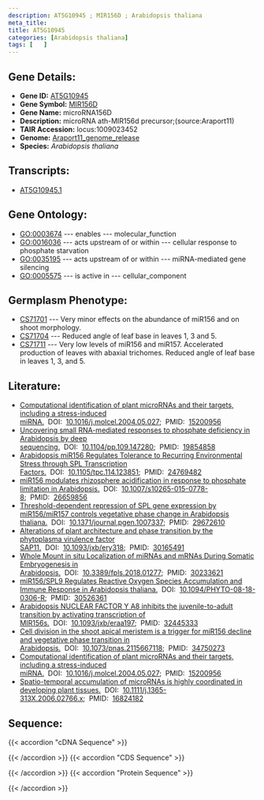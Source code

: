 ```yaml
---
description: AT5G10945 ; MIR156D ; Arabidopsis thaliana
meta_title:
title: AT5G10945
categories: [Arabidopsis thaliana]
tags: [   ]
---
```


## Gene Details:
- **Gene ID:** [AT5G10945](https://www.arabidopsis.org/locus?name=AT5G10945)
- **Gene Symbol:** <u>MIR156D</u>
- **Gene Name:** microRNA156D
- **Description:**   microRNA ath-MIR156d precursor;(source:Araport11)
- **TAIR Accession:** locus:1009023452
- **Genome:** [Araport11_genome_release](https://www.arabidopsis.org/download/list?dir=Genes%2FAraport11_genome_release)
- **Species:** *Arabidopsis thaliana*

## Transcripts:
   -  [AT5G10945.1](https://www.arabidopsis.org/gene?name=AT5G10945.1)
## Gene Ontology:
   - [GO:0003674](https://amigo.geneontology.org/amigo/term/GO:0003674)&nbsp;---&nbsp;enables&nbsp;---&nbsp;molecular_function
   - [GO:0016036](https://amigo.geneontology.org/amigo/term/GO:0016036)&nbsp;---&nbsp;acts upstream of or within&nbsp;---&nbsp;cellular response to phosphate starvation
   - [GO:0035195](https://amigo.geneontology.org/amigo/term/GO:0035195)&nbsp;---&nbsp;acts upstream of or within&nbsp;---&nbsp;miRNA-mediated gene silencing
   - [GO:0005575](https://amigo.geneontology.org/amigo/term/GO:0005575)&nbsp;---&nbsp;is active in&nbsp;---&nbsp;cellular_component
## Germplasm Phenotype:
   - [CS71701]()&nbsp;---&nbsp;Very minor effects on the abundance of miR156 and on shoot morphology.
   - [CS71704]()&nbsp;---&nbsp;Reduced angle of leaf base in leaves 1, 3 and 5.
   - [CS71711]()&nbsp;---&nbsp;Very low levels of miR156 and miR157. Accelerated production of leaves with abaxial trichomes. Reduced angle of leaf base in leaves 1, 3, and 5.
## Literature:
   - [Computational identification of plant microRNAs and their targets, including a  stress-induced miRNA.](https://www.doi.org/10.1016/j.molcel.2004.05.027)&nbsp;&nbsp;DOI:&nbsp;&nbsp;[10.1016/j.molcel.2004.05.027](https://www.doi.org/10.1016/j.molcel.2004.05.027);&nbsp;&nbsp;PMID:&nbsp;&nbsp;[15200956](https://pubmed.ncbi.nlm.nih.gov/15200956/)
   - [Uncovering small RNA-mediated responses to phosphate deficiency in Arabidopsis by  deep sequencing.](https://www.doi.org/10.1104/pp.109.147280)&nbsp;&nbsp;DOI:&nbsp;&nbsp;[10.1104/pp.109.147280](https://www.doi.org/10.1104/pp.109.147280);&nbsp;&nbsp;PMID:&nbsp;&nbsp;[19854858](https://pubmed.ncbi.nlm.nih.gov/19854858/)
   - [Arabidopsis miR156 Regulates Tolerance to Recurring Environmental Stress through  SPL Transcription Factors.](https://www.doi.org/10.1105/tpc.114.123851)&nbsp;&nbsp;DOI:&nbsp;&nbsp;[10.1105/tpc.114.123851](https://www.doi.org/10.1105/tpc.114.123851);&nbsp;&nbsp;PMID:&nbsp;&nbsp;[24769482](https://pubmed.ncbi.nlm.nih.gov/24769482/)
   - [miR156 modulates rhizosphere acidification in response to phosphate limitation in  Arabidopsis.](https://www.doi.org/10.1007/s10265-015-0778-8)&nbsp;&nbsp;DOI:&nbsp;&nbsp;[10.1007/s10265-015-0778-8](https://www.doi.org/10.1007/s10265-015-0778-8);&nbsp;&nbsp;PMID:&nbsp;&nbsp;[26659856](https://pubmed.ncbi.nlm.nih.gov/26659856/)
   - [Threshold-dependent repression of SPL gene expression by miR156/miR157 controls  vegetative phase change in Arabidopsis thaliana.](https://www.doi.org/10.1371/journal.pgen.1007337)&nbsp;&nbsp;DOI:&nbsp;&nbsp;[10.1371/journal.pgen.1007337](https://www.doi.org/10.1371/journal.pgen.1007337);&nbsp;&nbsp;PMID:&nbsp;&nbsp;[29672610](https://pubmed.ncbi.nlm.nih.gov/29672610/)
   - [Alterations of plant architecture and phase transition by the phytoplasma  virulence factor SAP11.](https://www.doi.org/10.1093/jxb/ery318)&nbsp;&nbsp;DOI:&nbsp;&nbsp;[10.1093/jxb/ery318](https://www.doi.org/10.1093/jxb/ery318);&nbsp;&nbsp;PMID:&nbsp;&nbsp;[30165491](https://pubmed.ncbi.nlm.nih.gov/30165491/)
   - [Whole Mount in situ Localization of miRNAs and mRNAs During Somatic Embryogenesis  in Arabidopsis.](https://www.doi.org/10.3389/fpls.2018.01277)&nbsp;&nbsp;DOI:&nbsp;&nbsp;[10.3389/fpls.2018.01277](https://www.doi.org/10.3389/fpls.2018.01277);&nbsp;&nbsp;PMID:&nbsp;&nbsp;[30233621](https://pubmed.ncbi.nlm.nih.gov/30233621/)
   - [miR156/SPL9 Regulates Reactive Oxygen Species Accumulation and Immune Response in  Arabidopsis thaliana.](https://www.doi.org/10.1094/PHYTO-08-18-0306-R)&nbsp;&nbsp;DOI:&nbsp;&nbsp;[10.1094/PHYTO-08-18-0306-R](https://www.doi.org/10.1094/PHYTO-08-18-0306-R);&nbsp;&nbsp;PMID:&nbsp;&nbsp;[30526361](https://pubmed.ncbi.nlm.nih.gov/30526361/)
   - [Arabidopsis NUCLEAR FACTOR Y A8 inhibits the juvenile-to-adult transition by  activating transcription of MIR156s.](https://www.doi.org/10.1093/jxb/eraa197)&nbsp;&nbsp;DOI:&nbsp;&nbsp;[10.1093/jxb/eraa197](https://www.doi.org/10.1093/jxb/eraa197);&nbsp;&nbsp;PMID:&nbsp;&nbsp;[32445333](https://pubmed.ncbi.nlm.nih.gov/32445333/)
   - [Cell division in the shoot apical meristem is a trigger for miR156 decline and  vegetative phase transition in Arabidopsis.](https://www.doi.org/10.1073/pnas.2115667118)&nbsp;&nbsp;DOI:&nbsp;&nbsp;[10.1073/pnas.2115667118](https://www.doi.org/10.1073/pnas.2115667118);&nbsp;&nbsp;PMID:&nbsp;&nbsp;[34750273](https://pubmed.ncbi.nlm.nih.gov/34750273/)
   - [Computational identification of plant microRNAs and their targets, including a  stress-induced miRNA.](https://www.doi.org/10.1016/j.molcel.2004.05.027)&nbsp;&nbsp;DOI:&nbsp;&nbsp;[10.1016/j.molcel.2004.05.027](https://www.doi.org/10.1016/j.molcel.2004.05.027);&nbsp;&nbsp;PMID:&nbsp;&nbsp;[15200956](https://pubmed.ncbi.nlm.nih.gov/15200956/)
   - [Spatio-temporal accumulation of microRNAs is highly coordinated in developing  plant tissues.](https://www.doi.org/10.1111/j.1365-313X.2006.02766.x)&nbsp;&nbsp;DOI:&nbsp;&nbsp;[10.1111/j.1365-313X.2006.02766.x](https://www.doi.org/10.1111/j.1365-313X.2006.02766.x);&nbsp;&nbsp;PMID:&nbsp;&nbsp;[16824182](https://pubmed.ncbi.nlm.nih.gov/16824182/)
## Sequence:
{{< accordion "cDNA Sequence" >}}

{{< /accordion >}}
{{< accordion "CDS Sequence" >}}

{{< /accordion >}}
{{< accordion "Protein Sequence" >}}

{{< /accordion >}}
